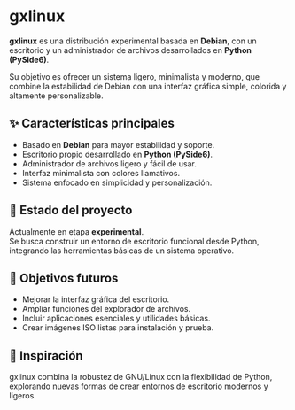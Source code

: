 # gxlinux

**gxlinux** es una distribución experimental basada en **Debian**, con un escritorio y un administrador de archivos desarrollados en **Python (PySide6)**.  

Su objetivo es ofrecer un sistema ligero, minimalista y moderno, que combine la estabilidad de Debian con una interfaz gráfica simple, colorida y altamente personalizable.

## ✨ Características principales
- Basado en **Debian** para mayor estabilidad y soporte.
- Escritorio propio desarrollado en **Python (PySide6)**.
- Administrador de archivos ligero y fácil de usar.
- Interfaz minimalista con colores llamativos.
- Sistema enfocado en simplicidad y personalización.

## 🚀 Estado del proyecto
Actualmente en etapa **experimental**.  
Se busca construir un entorno de escritorio funcional desde Python, integrando las herramientas básicas de un sistema operativo.

## 📌 Objetivos futuros
- Mejorar la interfaz gráfica del escritorio.  
- Ampliar funciones del explorador de archivos.  
- Incluir aplicaciones esenciales y utilidades básicas.  
- Crear imágenes ISO listas para instalación y prueba.  

## 🐧 Inspiración
gxlinux combina la robustez de GNU/Linux con la flexibilidad de Python, explorando nuevas formas de crear entornos de escritorio modernos y ligeros.
